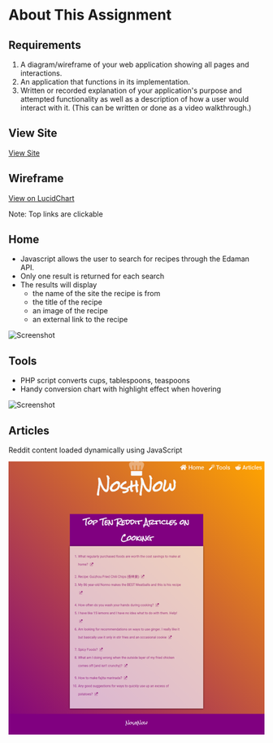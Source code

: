 # About This Assignment

## Requirements

1. A diagram/wireframe of your web application showing all pages and interactions.
2. An application that functions in its implementation.
3. Written or recorded explanation of your application's purpose and attempted functionality as well as a description of how a user would interact with it.
   (This can be written or done as a video walkthrough.)

## View Site

[View Site](https://swdv-620-billiemj.codeanyapp.com/index.php)

## Wireframe

[View on LucidChart](https://www.lucidchart.com/documents/view/d42827af-3fe7-443d-9818-36f08947e2e0/0_0)

Note: Top links are clickable

## Home

- Javascript allows the user to search for recipes through the Edaman API.
- Only one result is returned for each search
- The results will display
  - the name of the site the recipe is from
  - the title of the recipe
  - an image of the recipe
  - an external link to the recipe

![Screenshot](img/home.gif)

## Tools

- PHP script converts cups, tablespoons, teaspoons
- Handy conversion chart with highlight effect when hovering

![Screenshot](img/tools.gif)

## Articles

Reddit content loaded dynamically using JavaScript

![Screenshot](img/articles.png)
